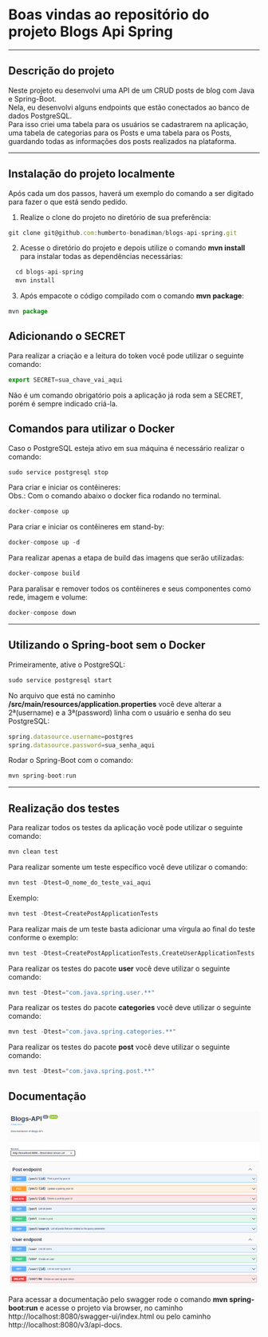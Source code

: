 # Boas vindas ao repositório do projeto Blogs Api Spring

---

## Descrição do projeto

Neste projeto eu desenvolvi uma API de um CRUD posts de blog com Java e Spring-Boot.
</br>
Nela, eu desenvolvi alguns endpoints que estão conectados ao banco de dados PostgreSQL.
</br>
Para isso criei uma tabela para os usuários se cadastrarem na aplicação, uma tabela de categorias para os Posts e uma tabela para os Posts, guardando todas as informações dos posts realizados na plataforma.

---

## Instalação do projeto localmente

Após cada um dos passos, haverá um exemplo do comando a ser digitado para fazer o que está sendo pedido.

1. Realize o clone do projeto no diretório de sua preferência:
```javascript
git clone git@github.com:humberto-bonadiman/blogs-api-spring.git
```

2. Acesse o diretório do projeto e depois utilize o comando **mvn install** para instalar todas as dependências necessárias:
```javascript
  cd blogs-api-spring
  mvn install
```

3. Após empacote o código compilado com o comando **mvn package**:
```javascript
mvn package
```

## Adicionando o SECRET

Para realizar a criação e a leitura do token você pode utilizar o seguinte comando:
```javascript
export SECRET=sua_chave_vai_aqui
```
Não é um comando obrigatório pois a aplicação já roda sem a SECRET, porém é sempre indicado criá-la.

## Comandos para utilizar o Docker

Caso o PostgreSQL esteja ativo em sua máquina é necessário realizar o comando:
```javascript
sudo service postgresql stop
```

Para criar e iniciar os contêineres:
</br>
Obs.: Com o comando abaixo o docker fica rodando no terminal.
```javascript
docker-compose up
```

Para criar e iniciar os contêineres em stand-by:
```javascript
docker-compose up -d
```

Para realizar apenas a etapa de build das imagens que serão utilizadas:
```javascript
docker-compose build
```

Para paralisar e remover todos os contêineres e seus componentes como rede, imagem e volume:
```javascript
docker-compose down
```
---

## Utilizando o Spring-boot sem o Docker

Primeiramente, ative o PostgreSQL:
```javascript
sudo service postgresql start
```
No arquivo que está no caminho **/src/main/resources/application.properties** você deve alterar a 2ª(username) e a 3ª(password) linha com o usuário e senha do seu PostgreSQL:
```javascript
spring.datasource.username=postgres
spring.datasource.password=sua_senha_aqui
```

Rodar o Spring-Boot com o comando:
```javascript
mvn spring-boot:run
```

---

## Realização dos testes

Para realizar todos os testes da aplicação você pode utilizar o seguinte comando:
```javascript
mvn clean test
```

Para realizar somente um teste específico você deve utilizar o comando:
```javascript
mvn test -Dtest=O_nome_do_teste_vai_aqui
```

Exemplo:
```javascript
mvn test -Dtest=CreatePostApplicationTests
```

Para realizar mais de um teste basta adicionar uma vírgula ao final do teste conforme o exemplo:
```javascript
mvn test -Dtest=CreatePostApplicationTests,CreateUserApplicationTests
```

Para realizar os testes do pacote **user** você deve utilizar o seguinte comando:
```javascript
mvn test -Dtest="com.java.spring.user.**"
```

Para realizar os testes do pacote **categories** você deve utilizar o seguinte comando:
```javascript
mvn test -Dtest="com.java.spring.categories.**"
```

Para realizar os testes do pacote **post** você deve utilizar o seguinte comando:
```javascript
mvn test -Dtest="com.java.spring.post.**"
```

## Documentação

![Documentação Swagger](swagger_blogs-api.png)

Para acessar a documentação pelo swagger rode o comando **mvn spring-boot:run** e acesse o projeto via browser, no caminho http://localhost:8080/swagger-ui/index.html ou pelo caminho http://localhost:8080/v3/api-docs.
